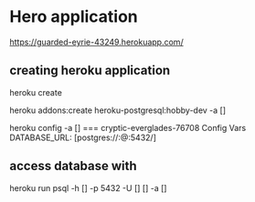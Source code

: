 # Hero application

https://guarded-eyrie-43249.herokuapp.com/

## creating heroku application

heroku create

<!-- Returns an app-name for the app you just created in heroku. -->

heroku addons:create heroku-postgresql:hobby-dev -a [<app-name>]

heroku config -a [<app-name>]
=== cryptic-everglades-76708 Config Vars
DATABASE_URL: [postgres://<username>:<password>@<host-of-postgres-addon>:5432/<db-name>]

## access database with

heroku run psql -h [<host-of-postgres-addon>] -p 5432 -U [<username>] [<dbname>] -a [<app-name>]
